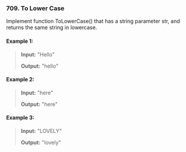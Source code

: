 ### 709. To Lower Case

Implement function ToLowerCase() that has a string parameter str, and returns the same string in lowercase.

 

#### Example 1:

>**Input:**  "Hello"
> 
>**Output:** "hello"

#### Example 2:

>**Input:**  "here"
> 
>**Output:** "here"

#### Example 3:

>**Input:**  "LOVELY"
> 
>**Output:** "lovely"

